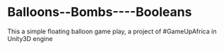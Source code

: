 # Balloons--Bombs----Booleans
 This a simple floating balloon game play, a project of #GameUpAfrica in Unity3D engine
